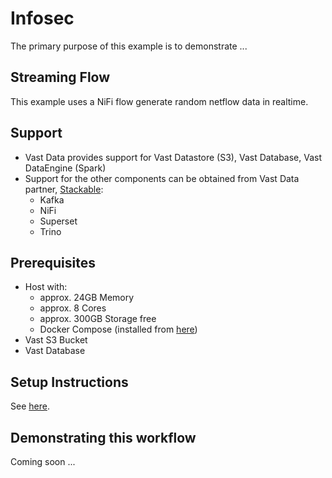 # Infosec

The primary purpose of this example is to demonstrate ... 

## Streaming Flow

This example uses a NiFi flow generate random netflow data in realtime.

## Support

- Vast Data provides support for Vast Datastore (S3), Vast Database, Vast DataEngine (Spark)
- Support for the other components can be obtained from Vast Data partner, [Stackable](https://stackable.tech/en/):
  - Kafka
  - NiFi
  - Superset
  - Trino

## Prerequisites

- Host with:
  - approx. 24GB Memory
  - approx. 8 Cores
  - approx. 300GB Storage free
  - Docker Compose (installed from [here](https://docs.docker.com/engine/install/))
- Vast S3 Bucket
- Vast Database
  
## Setup Instructions

See [here](../SETUP_INSTRUCTIONS.md).

## Demonstrating this workflow

Coming soon ...

